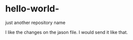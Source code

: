 # hello-world-
just another repository name

I like the changes on the jason file.
I would send it like that.

